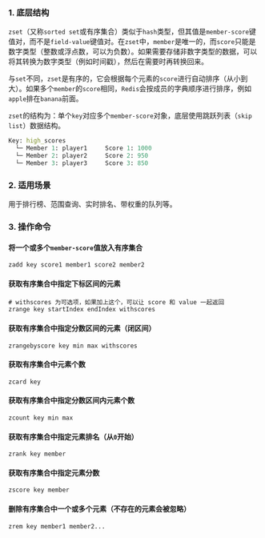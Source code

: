 ### 1. 底层结构

`zset`（又称`sorted set`或有序集合）类似于`hash`类型，但其值是`member-score`键值对，而不是`field-value`键值对。在`zset`中，`member`是唯一的，而`score`只能是数字类型（整数或浮点数，可以为负数）。如果需要存储非数字类型的数据，可以将其转换为数字类型（例如时间戳），然后在需要时再转换回来。

与`set`不同，`zset`是有序的，它会根据每个元素的`score`进行自动排序（从小到大）。如果多个`member`的`score`相同，`Redis`会按成员的字典顺序进行排序，例如`apple`排在`banana`前面。

`zset`的结构为：单个`key`对应多个`member-score`对象，底层使用跳跃列表（`skip list`）数据结构。

```mathematica
Key: high_scores
  └─ Member 1: player1     Score 1: 1000
  └─ Member 2: player2     Score 2: 950
  └─ Member 3: player3     Score 3: 850
```

### 2. 适用场景

用于排行榜、范围查询、实时排名、带权重的队列等。

### 3. 操作命令

#### 将一个或多个`member-score`值放入有序集合

```shell
zadd key score1 member1 score2 member2
```

#### 获取有序集合中指定下标区间的元素

```shell
# withscores 为可选项，如果加上这个，可以让 score 和 value 一起返回
zrange key startIndex endIndex withscores
```

#### 获取有序集合中指定分数区间的元素（闭区间）

```shell
zrangebyscore key min max withscores
```

#### 获取有序集合中元素个数

```shell
zcard key
```

#### 获取有序集合中指定分数区间内元素个数

```shell
zcount key min max
```

#### 获取有序集合中指定元素排名（从`0`开始）

```shell
zrank key member
```

#### 获取有序集合中指定元素分数

```shell
zscore key member
```

#### 删除有序集合中一个或多个元素（不存在的元素会被忽略）

```shell
zrem key member1 member2...
```

